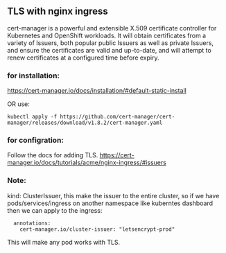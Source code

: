 ## TLS with nginx ingress
cert-manager is a powerful and extensible X.509 certificate controller for Kubernetes and OpenShift workloads. It will obtain certificates from a variety of Issuers, both popular public Issuers as well as private Issuers, and ensure the certificates are valid and up-to-date, and will attempt to renew certificates at a configured time before expiry.

### for installation:
https://cert-manager.io/docs/installation/#default-static-install

OR use:
```
kubectl apply -f https://github.com/cert-manager/cert-manager/releases/download/v1.8.2/cert-manager.yaml
```
### for configration:
Follow the docs for adding TLS.
https://cert-manager.io/docs/tutorials/acme/nginx-ingress/#issuers



### Note:
kind: ClusterIssuer, this make the issuer to the entire cluster, so if we have pods/services/ingress on another namespace like kuberntes dashboard
then we can apply to the ingress:
```
  annotations:
    cert-manager.io/cluster-issuer: "letsencrypt-prod"
```

This will make any pod works with TLS.